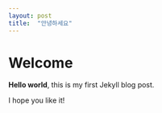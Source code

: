 ```yaml
---
layout: post
title:  "안녕하세요"
---
```


# Welcome

**Hello world**, this is my first Jekyll blog post.

I hope you like it!
